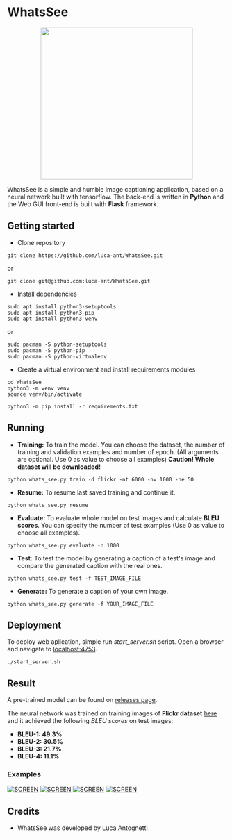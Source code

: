 # WhatsSee

<p align="center">
  <img width=350px src="https://github.com/luca-ant/WhatsSee/blob/master/static/img/logo.png?raw=true">
</p>
WhatsSee is a simple and humble image captioning application, based on a neural network built with tensorflow. The back-end is written in <b>Python</b> and the Web GUI front-end is built with <b>Flask</b> framework.

## Getting started

* Clone repository
```
git clone https://github.com/luca-ant/WhatsSee.git
```
or
```
git clone git@github.com:luca-ant/WhatsSee.git
```


* Install dependencies
```
sudo apt install python3-setuptools
sudo apt install python3-pip
sudo apt install python3-venv
```
or
```
sudo pacman -S python-setuptools 
sudo pacman -S python-pip
sudo pacman -S python-virtualenv
```

* Create a virtual environment and install requirements modules
```
cd WhatsSee
python3 -m venv venv
source venv/bin/activate

python3 -m pip install -r requirements.txt
```


## Running

* **Training:** To train the model. You can choose the dataset, the number of training and validation examples and number of epoch. (All arguments are optional. Use 0 as value to choose all examples) **Caution! Whole dataset will be downloaded!**

```
python whats_see.py train -d flickr -nt 6000 -nv 1000 -ne 50
```

* **Resume:** To resume last saved training and continue it.

```
python whats_see.py resume
```

* **Evaluate:** To evaluate whole model on test images and calculate **BLEU scores**. You can specify the number of test examples (Use 0 as value to choose all examples).

```
python whats_see.py evaluate -n 1000
```

* **Test:** To test the model by generating a caption of a test's image and compare the generated caption with the real ones.

```
python whats_see.py test -f TEST_IMAGE_FILE 
```

* **Generate:** To generate a caption of your own image.

```
python whats_see.py generate -f YOUR_IMAGE_FILE 
```


## Deployment
To deploy web aplication, simple run *start_server.sh* script. Open a browser and navigate to [localhost:4753](http://localhost:4753/).

```
./start_server.sh
```

## Result
A pre-trained model can be found on [releases page](https://github.com/luca-ant/WhatsSee/releases/latest). 

The neural network was trained on training images of **Flickr dataset** [here](https://github.com/luca-ant/WhatsSee_dataset) and it achieved the following *BLEU scores* on test images:

* **BLEU-1: 49.3%**
* **BLEU-2: 30.5%**
* **BLEU-3: 21.7%**
* **BLEU-4: 11.1%**

### Examples


[![SCREEN](https://github.com/luca-ant/WhatsSee/blob/master/examples/1.png?raw=true)]()
[![SCREEN](https://github.com/luca-ant/WhatsSee/blob/master/examples/2.png?raw=true)]()
[![SCREEN](https://github.com/luca-ant/WhatsSee/blob/master/examples/3.png?raw=true)]()
[![SCREEN](https://github.com/luca-ant/WhatsSee/blob/master/examples/4.png?raw=true)]()

## Credits
* WhatsSee was developed by Luca Antognetti

